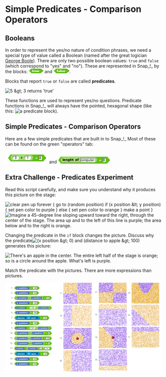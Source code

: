 # Simple Predicates - Comparison Operators

## Booleans

In order to represent the yes/no nature of condition phrases, we need a special type of value called a Boolean \(named after the great logician [George Boole](http://en.wikipedia.org/wiki/George_Boole)\). There are only two possible boolean values: `true` and `false` \(which correspond to "yes" and "no"\). These are represented in Snap_!_ by the blocks: ![](../.gitbook/assets/image%20%28253%29.png) and ![](../.gitbook/assets/image%20%28252%29.png).

Blocks that report `true` or `false` are called **predicates**. 

![5 &amp;gt; 3 returns &apos;true&apos;](https://beautyjoy.github.io/bjc-r/img/cond/predicate-returning-boolean.gif)

These functions are used to represent yes/no questions. Predicate functions in Snap_!_ will always have the pointed, hexagonal shape \(like this: ![a predicate block](https://beautyjoy.github.io/bjc-r/img/cond/demo-predicate-block.png)\).

## Simple Predicates - Comparison Operators

Here are a few simple predicates that are built in to Snap_!_ Most of these can be found on the green "operators" tab:

 ![](../.gitbook/assets/image%20%28112%29.png) and ![](../.gitbook/assets/image%20%28108%29.png) 

## Extra Challenge - Predicates Experiment

Read this script carefully, and make sure you understand why it produces this picture on the stage:

  
![clear
pen up
forever {
    go to \(random position\)
    if \(x position &amp;lt; y position\) {
        set pen color to purple
    } else {
        set pen color to orange
    }
    make a point
}](https://bjc.edc.org/bjc-r/img/2-complexity/dotscript.png) ![ Imagine a 45-degree line sloping upward toward the right, through the center of the stage. The area up and to the left of this line is purple; the area below and to the right is orange.](https://bjc.edc.org/bjc-r/img/2-complexity/y-gtr-x.png)

Changing the predicate in the `if` block changes the picture. Discuss why the predicate![\(x position &amp;gt; 0\) and \(distance to apple &amp;gt; 100\)](https://bjc.edc.org/bjc-r/img/2-complexity/apple-script.png) generates this picture:

  
![There&apos;s an apple in the center. The entire left half of the stage is orange; so is a circle around the apple. What&apos;s left is purple.](https://bjc.edc.org/bjc-r/img/2-complexity/apple.png)

Match the predicate with the pictures. There are more expressions than pictures.

![](../.gitbook/assets/image%20%2832%29.png)

